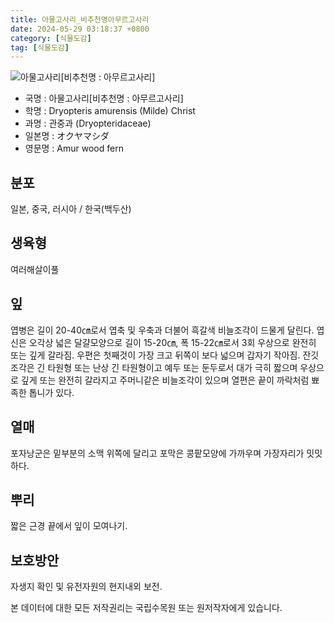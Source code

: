 ```yaml
---
title: 아물고사리_비추천명아무르고사리
date: 2024-05-29 03:18:37 +0800
category: [식물도감]
tag: [식물도감]
---
```




![아물고사리[비추천명 : 아무르고사리]](/fileUpload/plants/basic/Dryopteridaceae/Dryopteris/3595/1_th2.JPG)
- 국명 : 아물고사리[비추천명 : 아무르고사리]
- 학명 : Dryopteris amurensis (Milde) Christ
- 과명 : 관중과 (Dryopteridaceae)
- 일본명 : オクヤマシダ
- 영문명 : Amur wood fern


## 분포
일본, 중국, 러시아 / 한국(백두산) 
## 생육형
여러해살이풀
## 잎
엽병은 길이 20-40㎝로서 엽축 및 우축과 더불어 흑갈색 비늘조각이 드물게 달린다. 엽신은 오각상 넓은 달걀모양으로 길이 15-20㎝, 폭 15-22㎝로서 3회 우상으로 완전히 또는 깊게 갈라짐. 우편은 첫째것이 가장 크고 뒤쪽이 보다 넓으며 갑자기 작아짐. 잔깃조각은 긴 타원형 또는 난상 긴 타원형이고 예두 또는 둔두로서 대가 극히 짧으며 우상으로 깊게 또는 완전히 갈라지고 주머니같은 비늘조각이 있으며 열편은 끝이 까락처럼 뾰족한  톱니가 있다.
## 열매
포자낭군은 밑부분의 소맥 위쪽에 달리고 포막은 콩팥모양에 가까우며 가장자리가 밋밋하다.
## 뿌리
짧은 근경 끝에서 잎이 모여나기.
## 보호방안
자생지 확인 및 유전자원의 현지내외 보전.






본 데이터에 대한 모든 저작권리는 국립수목원 또는 원저작자에게 있습니다.
